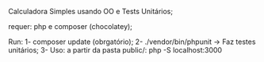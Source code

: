 Calculadora Simples usando OO e Tests Unitários;

requer: php e composer (chocolatey);

Run: 
  1- composer update (obrgatório);
  2- ./vendor/bin/phpunit -> Faz testes unitários;
  3- Uso: a partir da pasta public/: php -S localhost:3000